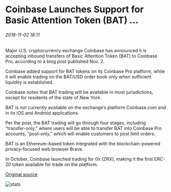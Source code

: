 # Coinbase Launches Support for Basic Attention Token (BAT) ...

###### 2018-11-02 18:11

Major U.S. cryptocurrency exchange Coinbase has announced it is accepting inbound transfers of Basic Attention Token (BAT) to Coinbase Pro, according to a blog post published Nov. 2.

Coinbase added support for BAT tokens on its Coinbase Pro platform, while it will enable trading on the BAT/USD order book only when sufficient liquidity is established.

Coinbase notes that BAT trading will be available in most jurisdictions, except for residents of the state of New York.

BAT is not currently available on the exchange’s platform Coinbase.com and in its iOS and Android applications.

Per the post, the BAT trading will go through four stages, including “transfer-only,” where users will be able to transfer BAT into Coinbase Pro accounts, “post-only,” which will enable customers to post limit orders.

BAT is an Ethereum-based token integrated with the blockchain-powered privacy-focused web browser Brave.

In October, Coinbase launched trading for 0x (ZRX), making it the first ERC-20 token available for trade on the platform.

[Original source](https://cointelegraph.com/news/coinbase-launches-support-for-basic-attention-token-bat)

![stats](https://c.statcounter.com/11760860/0/a89fa40b/1/ "stats")